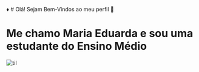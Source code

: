 ♦ # Olá! Sejam Bem-Vindos ao meu perfil 👾
# Me chamo Maria Eduarda e sou uma estudante do Ensino Médio
![til](https://www.gifcen.com/wp-content/uploads/2022/01/meme-gif-3.gif)
